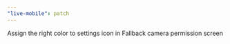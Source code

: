 ```yaml
---
"live-mobile": patch
---
```


Assign the right color to settings icon in Fallback camera permission screen
